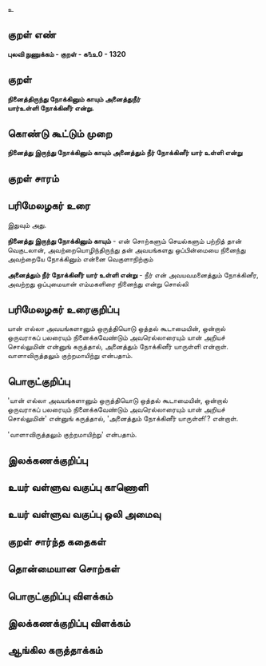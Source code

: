 உ

## குறள் எண் 

**புலவி நுணுக்கம் - குறள் - க௩உ0 - 1320**

## குறள் 

**நினைத்திருந்து நோக்கினும் காயும் அனைத்துநீர்  
யார்உள்ளி நோக்கினீர் என்று.** 

## கொண்டு கூட்டும் முறை

**நினைத்து இருந்து நோக்கினும் காயும் அனைத்தும் நீர் நோக்கினீர் யார் உள்ளி என்று**

## குறள் சாரம் 


## பரிமேலழகர் உரை

இதுவும் அது. 

**நினைத்து இருந்து நோக்கினும் காயும்** - என் சொற்களும் செயல்களும் பற்றித் தான் வெகுடலான், அவற்றையொழிந்திருந்து தன் அவயங்களது ஒப்பின்மையை நினைந்து அவற்றையே நோக்கினும் என்னை வெகுளாநிற்கும் 

**அனைத்தும் நீர் நோக்கினீர் யார் உள்ளி என்று** - நீர் என் அவயவமனைத்தும் நோக்கினீர, அவற்றது ஒப்புமையான் எம்மகளிரை நினைந்து என்று சொல்லி

## பரிமேலழகர் உரைகுறிப்பு   

யான் எல்லா அவயங்களானும் ஒருத்தியொடு ஒத்தல் கூடாமையின், ஒன்றால் ஒருவராகப் பலரையும் நினைக்கவேண்டும் அவரெல்லாரையும் யான் அறியச் சொல்லுமின் என்னுங் கருத்தால், அனைத்தும் நோக்கினீர் யாருள்ளி என்றாள். வாளாவிருத்தலும் குற்றமாயிற்று என்பதாம்.

## பொருட்குறிப்பு 

'யான் எல்லா அவயங்களானும் ஒருத்தியொடு ஒத்தல் கூடாமையின், ஒன்றால் ஒருவராகப் பலரையும் நினைக்கவேண்டும் அவரெல்லாரையும் யான் அறியச் சொல்லுமின்' என்னுங் கருத்தால், 'அனைத்தும் நோக்கினீர் யாருள்ளி'? என்றாள். 

'வாளாவிருத்தலும் குற்றமாயிற்று' என்பதாம்.

## இலக்கணக்குறிப்பு  


## உயர் வள்ளுவ வகுப்பு காணொளி


## உயர் வள்ளுவ வகுப்பு ஒலி அமைவு 

 
## குறள் சார்ந்த கதைகள் 


## தொன்மையான சொற்கள்


## பொருட்குறிப்பு விளக்கம்


## இலக்கணக்குறிப்பு விளக்கம்


## ஆங்கில கருத்தாக்கம் 



